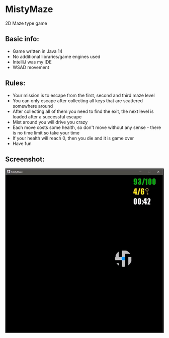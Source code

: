 # MistyMaze
2D Maze type game

## Basic info:

- Game written in Java 14
- No additional libraries/game engines used
- IntelliJ was my IDE
- WSAD movement

## Rules:
- Your mission is to escape from the first, second and third maze level 
- You can only escape after collecting all keys that are scattered somewhere around
- After collecting all of them you need to find the exit, the next level is loaded after a successful escape
- Mist around you will drive you crazy 
- Each move costs some health, so don't move without any sense - there is no time limit so take your time
- If your health will reach 0, then you die and it is game over
- Have fun

## Screenshot:
![Alt text](/res/MistyMaze_screenshot.PNG?raw=true)
